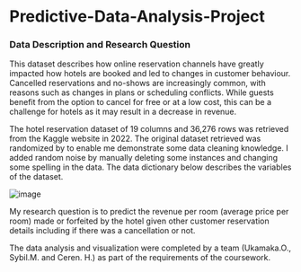 # Predictive-Data-Analysis-Project
### Data Description and Research Question
This dataset describes how online reservation channels have greatly impacted how hotels are booked and led to changes in customer behaviour. Cancelled reservations and no-shows are increasingly common, with reasons such as changes in plans or scheduling conflicts. While guests benefit from the option to cancel for free or at a low cost, this can be a challenge for hotels as it may result in a decrease in revenue.

The hotel reservation dataset of 19 columns and 36,276 rows was retrieved from the Kaggle website in 2022. The original dataset retrieved was randomized by to enable me demonstrate some data cleaning knowledge. I added random noise by manually deleting some instances and changing some spelling in the data. 
The data dictionary below describes the variables of the dataset. 

![image](https://github.com/UkamakaO/Predictive-Data-Analysis-Project/assets/115948036/f9016a8b-526a-4e3e-a0d7-45efab0feb85)

My research question is to predict the revenue per room (average price per room) made or forfeited by the hotel given other customer reservation details including if there was a cancellation or not. 

The data analysis and visualization were completed by a team (Ukamaka.O., Sybil.M. and Ceren. H.) as part of the requirements of the coursework.

